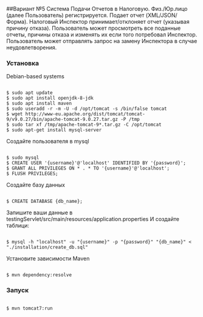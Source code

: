 ##Вариант №5
 Система Подачи Отчетов в Налоговую. Физ./Юр.лицо (далее
Пользователь) регистрируется. Подает отчет (XML/JSON/Форма).
Налоговый Инспектор принимает/отклоняет отчет (указывая причину
отказа). Пользователь может просмотреть все поданные отчеты, причины
отказа и изменять их если того потребовал Инспектор. Пользователь может
отправлять запрос на замену Инспектора в случае неудовлетворения.

### Установка
Debian-based systems
<pre><code>
$ sudo apt update
$ sudo apt install openjdk-8-jdk
$ sudo apt install maven
$ sudo useradd -r -m -U -d /opt/tomcat -s /bin/false tomcat
$ wget http://www-eu.apache.org/dist/tomcat/tomcat-9/v9.0.27/bin/apache-tomcat-9.0.27.tar.gz -P /tmp
$ sudo tar xf /tmp/apache-tomcat-9*.tar.gz -C /opt/tomcat
$ sudo apt-get install mysql-server
</code></pre>
Создайте пользователя в mysql
<pre><code>
$ sudo mysql
$ CREATE USER '{username}'@'localhost' IDENTIFIED BY '{password}';
$ GRANT ALL PRIVILEGES ON * . * TO '{username}'@'localhost';
$ FLUSH PRIVILEGES;
</code></pre>
Создайте базу данных
<pre><code>
$ CREATE DATABASE {db_name};
</code></pre>
Запишите ваши данные в testingServlet/src/main/resources/application.properties
И создайте таблици:
<pre><code>
$ mysql -h "localhost" -u "{username}" -p "{password}" "{db_name}" < "./installation/create_db.sql"
</code></pre>
Установите зависимости Maven
<pre><code>
$ mvn dependency:resolve
</code></pre>
### Запуск
<pre><code>
$ mvn tomcat7:run
</code></pre>